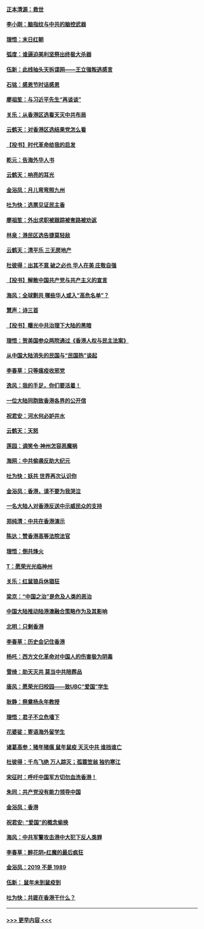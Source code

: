 #### [正本清源：救世](../pages/nsc993/n11689134.md?t=11291755) 
#### [李小刚：脑指纹与中共的脑控武器](../pages/nsc993/n11688900.md?t=11291755) 
#### [理悟：末日红朝](../pages/nsc993/n11688829.md?t=11291755) 
#### [弧度：谁逼迫美利坚祭出终极大杀器](../pages/nsc993/n11688735.md?t=11291755) 
#### [伍新：此线抽头天拆谍网——王立强叛逃感言](../pages/nsc993/n11687981.md?t=11291755) 
#### [石铭：感恩节时话感恩](../pages/nsc993/n11687568.md?t=11291755) 
#### [廖祖笙：与习近平先生“再谈谈”](../pages/nsc993/n11687005.md?t=11291755) 
#### [关乐：从香港区选看天灭中共布局](../pages/nsc993/n11686647.md?t=11291755) 
#### [云鹤天：对香港区选结果党怎么看](../pages/nsc993/n11686216.md?t=11291755) 
#### [【投书】时代革命给我的启发](../pages/nsc993/n11684287.md?t=11291755) 
#### [乾元：告海外华人书](../pages/nsc993/n11684044.md?t=11291755) 
#### [云鹤天：响亮的耳光](../pages/nsc993/n11684254.md?t=11291755) 
#### [金浴凤：月儿弯弯照九州](../pages/nsc993/n11684231.md?t=11291755) 
#### [吐为快：选票见证民主香](../pages/nsc993/n11684206.md?t=11291755) 
#### [廖祖笙：外出求职被跟踪被套路被劝返](../pages/nsc993/n11683874.md?t=11291755) 
#### [林泉：港民区选告捷莫轻敌](../pages/nsc993/n11683930.md?t=11291755) 
#### [云鹤天：清平乐 三无房地产](../pages/nsc993/n11681521.md?t=11291755) 
#### [杜彼得：出其不意 破之必也 华人在美 庄敬自强](../pages/nsc993/n11679554.md?t=11291755) 
#### [【投书】解散中国共产党与共产主义的宣言](../pages/nsc993/n11679177.md?t=11291755) 
#### [海风：全球剿共 哪些华人或入“高危名单”？](../pages/nsc993/n11678617.md?t=11291755) 
#### [慧声：诗三首](../pages/nsc993/n11678848.md?t=11291755) 
#### [【投书】曝光中共治理下大陆的黑暗](../pages/nsc993/n11678674.md?t=11291755) 
#### [理悟：贺美国参众两院通过《香港人权与民主法案》](../pages/nsc993/n11678104.md?t=11291755) 
#### [从中国大陆消失的民国与“民国热”谈起](../pages/nsc993/n11678075.md?t=11291755) 
#### [李春草：只等瘟疫收邪党](../pages/nsc993/n11677308.md?t=11291755) 
#### [逸风：我的手足，你们要活着！](../pages/nsc993/n11676352.md?t=11291755) 
#### [一位大陆同胞致香港各界的公开信](../pages/nsc993/n11675761.md?t=11291755) 
#### [祝君安：河水何必妒井水](../pages/nsc993/n11675746.md?t=11291755) 
#### [云鹤天：天怒](../pages/nsc993/n11675718.md?t=11291755) 
#### [莲园：调笑令‧神州怎容恶魔祸](../pages/nsc993/n11675648.md?t=11291755) 
#### [海网：中共偷袭反助大纪元](../pages/nsc993/n11673515.md?t=11291755) 
#### [吐为快：妖共 世界再次认识你](../pages/nsc993/n11673506.md?t=11291755) 
#### [金浴凤：香港，请不要为我哭泣](../pages/nsc993/n11673248.md?t=11291755) 
#### [一名大陆人对香港反送中示威民众的支持](../pages/nsc993/n11672615.md?t=11291755) 
#### [郑纯清：中共在香港演示](../pages/nsc993/n11670539.md?t=11291755) 
#### [陈达：赞香港高等法院法官](../pages/nsc993/n11669542.md?t=11291755) 
#### [理悟：倒共烽火](../pages/nsc993/n11668844.md?t=11291755) 
#### [T：愿荣光光临神州](../pages/nsc993/n11668421.md?t=11291755) 
#### [关乐：红鼠狼兵休猖狂](../pages/nsc993/n11668378.md?t=11291755) 
#### [梁京：“中国之治”是危及人类的恶治](../pages/nsc993/n11668328.md?t=11291755) 
#### [中国大陆推动陆港澳融合策略作为及其影响](../pages/nsc993/n11668157.md?t=11291755) 
#### [北明：只剩香港](../pages/nsc993/n11668002.md?t=11291755) 
#### [李春草：历史会记住香港](../pages/nsc993/n11667927.md?t=11291755) 
#### [杨吒：西方文化革命对中国人的伤害极为阴毒](../pages/nsc993/n11664521.md?t=11291755) 
#### [雪绮：助天灭共 莫当中共陪葬品](../pages/nsc993/n11662650.md?t=11291755) 
#### [唐风：愿荣光归校园——致UBC“爱国”学生](../pages/nsc993/n11662194.md?t=11291755) 
#### [耿静：祭奠杨永年教授](../pages/nsc993/n11662514.md?t=11291755) 
#### [理悟：君子不立危墙下](../pages/nsc993/n11662172.md?t=11291755) 
#### [花婆娑：寄语海外留学生](../pages/nsc993/n11662121.md?t=11291755) 
#### [诸葛高参：猪年猪瘟 鼠年鼠疫 天灭中共 谁挡谁亡](../pages/nsc993/n11661980.md?t=11291755) 
#### [杜彼得：千鸟飞绝 万人踪灭；孤蓑笠翁 独钓寒江](../pages/nsc993/n11661170.md?t=11291755) 
#### [宋征时：呼吁中国军方切勿血洗香港！](../pages/nsc993/n11415318.md?t=11291755) 
#### [朱同：共产党没有能力领导中国](../pages/nsc993/n11660421.md?t=11291755) 
#### [金浴凤：香港](../pages/nsc993/n11660419.md?t=11291755) 
#### [祝君安: “爱国”的概念偷换](../pages/nsc993/n11659706.md?t=11291755) 
#### [海风：中共军警攻击港中大犯下反人类罪](../pages/nsc993/n11659632.md?t=11291755) 
#### [李春草：醉花阴•红魔的最后疯狂](../pages/nsc993/n11659287.md?t=11291755) 
#### [金浴凤：2019 不是 1989](../pages/nsc993/n11657663.md?t=11291755) 
#### [伍新： 鼠年未到鼠疫到](../pages/nsc993/n11655098.md?t=11291755) 
#### [吐为快：共匪在香港干什么？](../pages/nsc993/n11654891.md?t=11291755) 

----
#### [ >>> 更早内容 <<< ](../indexes/nsc993-earlier.md)
